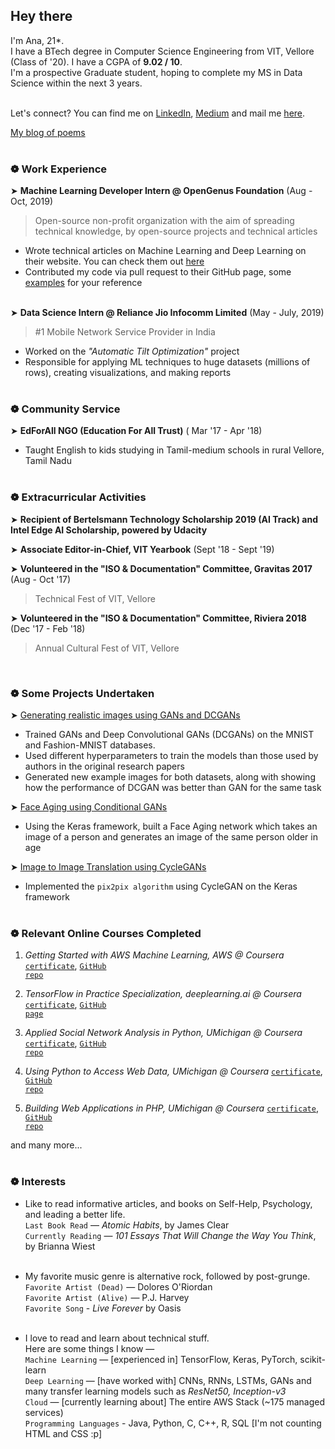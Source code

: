 ## Hey there

I'm Ana, 21*.<br>
I have a BTech degree in Computer Science Engineering from VIT, Vellore (Class of '20). I have a CGPA of **9.02 / 10**.<br>
I'm a prospective Graduate student, hoping to complete my MS in Data Science within the next 3 years.<br><br>

Let's connect? You can find me on [LinkedIn](https://www.linkedin.com/in/anamitra-musib-69694a63/), [Medium](medium.com/@anamitramusib/) and mail me [here](ana1998musib@gmail.com).<br>

[My blog of poems](anawritingsblog.wordpress.com)<br><br>

### ❁ Work Experience

➤ **Machine Learning Developer Intern @ OpenGenus Foundation** (Aug - Oct, 2019)<br>

> Open-source non-profit organization with the aim of spreading technical knowledge, by open-source projects
and technical articles

* Wrote technical articles on Machine Learning and Deep Learning on their website. You can check them out [here](https://iq.opengenus.org/author/ana/)
* Contributed my code via pull request to their GitHub page, some [examples](https://github.com/OpenGenus/cosmos/tree/master/code/artificial_intelligence/src/generative_adversarial_networks) for your reference<br><br>

➤ **Data Science Intern @ Reliance Jio Infocomm Limited** (May - July, 2019)

> #1 Mobile Network Service Provider in India

* Worked on the *"Automatic Tilt Optimization"* project 
* Responsible for applying ML techniques to huge datasets (millions of rows), creating visualizations, and making reports<br><br>

### ❁ Community Service

➤ **EdForAll NGO (Education For All Trust)** ( Mar '17 - Apr '18)

* Taught English to kids studying in Tamil-medium schools in rural Vellore, Tamil Nadu<br><br>

### ❁ Extracurricular Activities

➤ **Recipient of Bertelsmann Technology Scholarship 2019 (AI Track) and Intel Edge AI Scholarship, powered by Udacity**<br>

➤ **Associate Editor-in-Chief, VIT Yearbook** (Sept '18 - Sept '19)<br>

➤ **Volunteered in the "ISO & Documentation" Committee, Gravitas 2017** (Aug - Oct '17)<br>

> Technical Fest of VIT, Vellore<br>

➤ **Volunteered in the "ISO & Documentation" Committee, Riviera 2018** (Dec '17 - Feb '18)<br>

> Annual Cultural Fest of VIT, Vellore
<br>

### ❁ Some Projects Undertaken

➤ [Generating realistic images using GANs and DCGANs](https://iq.opengenus.org/deep-convolutional-gans-pytorch/)

* Trained GANs and Deep Convolutional GANs (DCGANs) on the MNIST and Fashion-MNIST databases.
* Used different hyperparameters to train the models than those used by authors in the original research papers
* Generated new example images for both datasets, along with showing how the performance of DCGAN was better than GAN for the same task<br>

➤ [Face Aging using Conditional GANs](https://iq.opengenus.org/face-aging-cgan-keras/)

* Using the Keras framework, built a Face Aging network which takes an image of a person and generates an image of the same person older in age<br>

➤ [Image to Image Translation using CycleGANs](https://iq.opengenus.org/image-to-image-translation-cyclegan/)

* Implemented the `pix2pix algorithm` using CycleGAN on the Keras framework<br><br>

### ❁ Relevant Online Courses Completed 

1. *Getting Started with AWS Machine Learning, AWS @ Coursera* <code>[certificate](https://www.coursera.org/account/accomplishments/certificate/SB9Z4YGLNKDP)</code>, <code>[GitHub repo](https://github.com/Anacoder1/Getting-Started-with-AWS-Machine-Learning-Coursera/)</code><br>

2. *TensorFlow in Practice Specialization, deeplearning.ai @ Coursera* <code>[certificate](https://www.coursera.org/account/accomplishments/specialization/certificate/KEWB3DNP6KU3)</code>, <code>[GitHub page](https://anacoder1.github.io/TensorFlow-in-Practice-deeplearning.ai-Coursera/)</code><br>

3. *Applied Social Network Analysis in Python, UMichigan @ Coursera* <code>[certificate](https://www.coursera.org/account/accomplishments/certificate/FX7WQWGQLX5G)</code>, <code>[GitHub repo](https://github.com/Anacoder1/AppliedSocialNetworkAnalysisInPython/)</code><br>

4. *Using Python to Access Web Data, UMichigan @ Coursera* <code>[certificate](https://www.coursera.org/account/accomplishments/certificate/YLGH6YQMF5VM)</code>, <code>[GitHub repo](https://github.com/Anacoder1/UsingPythonToAccessWebData)</code><br>

5. *Building Web Applications in PHP, UMichigan @ Coursera* <code>[certificate](https://www.coursera.org/account/accomplishments/certificate/92FZEGK6JT38)</code>, <code>[GitHub repo](https://github.com/Anacoder1/BuildingWebApplicationsInPHP)</code><br>

and many more...<br><br>


### ❁ Interests

* Like to read informative articles, and books on Self-Help, Psychology, and leading a better life.<br>
  `Last Book Read` — *Atomic Habits*, by James Clear<br>
  `Currently Reading` — *101 Essays That Will Change the Way You Think*, by Brianna Wiest<br><br>

* My favorite music genre is alternative rock, followed by post-grunge.<br>
  `Favorite Artist (Dead)` — Dolores O'Riordan<br>
  `Favorite Artist (Alive)` — P.J. Harvey<br>
  `Favorite Song` - *Live Forever* by Oasis<br><br>

* I love to read and learn about technical stuff.<br>
  Here are some things I know —<br>
  `Machine Learning` — [experienced in] TensorFlow, Keras, PyTorch, scikit-learn<br>
  `Deep Learning` — [have worked with] CNNs, RNNs, LSTMs, GANs and many transfer learning models such as *ResNet50, Inception-v3*<br>
  `Cloud` — [currently learning about] The entire AWS Stack (~175 managed services)<br>
  `Programming Languages` - Java, Python, C, C++, R, SQL [I'm not counting HTML and CSS :p]<br>
